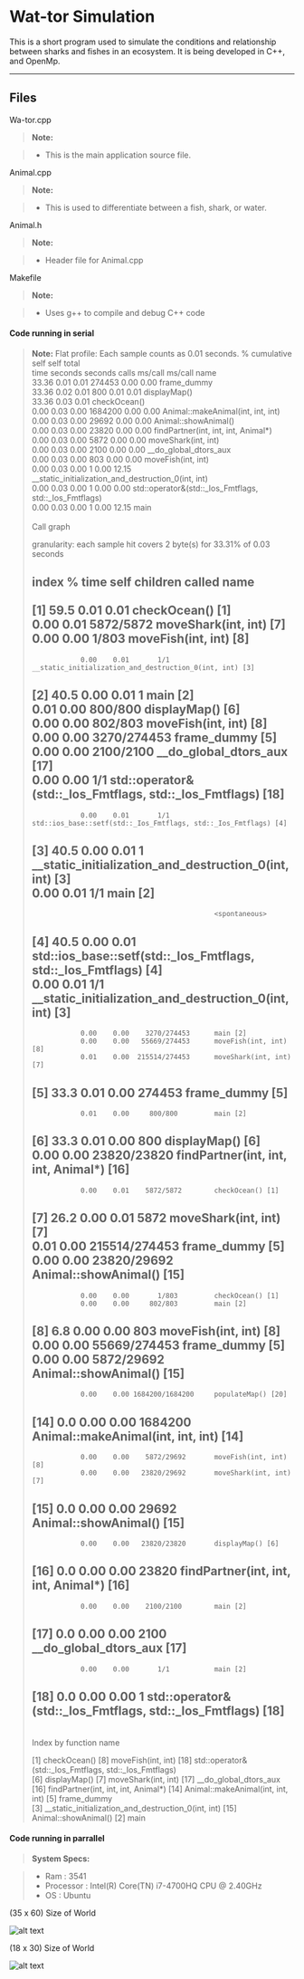 Wat-tor Simulation
===================

This is a short program used to simulate the conditions and relationship between sharks and fishes in an ecosystem. It is being developed in C++, and OpenMp.

----------


Files
-------------

Wa-tor.cpp

> **Note:**

> - This is the main application source file.

Animal.cpp

> **Note:**

> - This is used to differentiate between a fish, shark, or water. 

Animal.h

> **Note:**

> - Header file for Animal.cpp

Makefile

> **Note:**

> - Uses g++ to compile and debug C++ code


#### <i class="icon-file"></i> Code running in serial

> **Note:**
> Flat profile:
> Each sample counts as 0.01 seconds.
>   %   cumulative   self              self     total           
>  time   seconds   seconds    calls  ms/call  ms/call  name    
>  33.36      0.01     0.01   274453     0.00     0.00  frame_dummy  
>  33.36      0.02     0.01      800     0.01     0.01  displayMap()  
>  33.36      0.03     0.01                             checkOcean()  
>   0.00      0.03     0.00  1684200     0.00     0.00  Animal::makeAnimal(int, int, int)  
>   0.00      0.03     0.00    29692     0.00     0.00  Animal::showAnimal()  
>   0.00      0.03     0.00    23820     0.00     0.00  findPartner(int, int, int, Animal*)  
>   0.00      0.03     0.00     5872     0.00     0.00  moveShark(int, int)  
>   0.00      0.03     0.00     2100     0.00     0.00  __do_global_dtors_aux  
>   0.00      0.03     0.00      803     0.00     0.00  moveFish(int, int)  
>   0.00      0.03     0.00        1     0.00    12.15  __static_initialization_and_destruction_0(int, int)  
>   0.00      0.03     0.00        1     0.00     0.00  std::operator&(std::_Ios_Fmtflags, std::_Ios_Fmtflags)  
>   0.00      0.03     0.00        1     0.00    12.15  main  
>   
> 			Call graph  
>   
>   
> granularity: each sample hit covers 2 byte(s) for 33.31% of 0.03 seconds  
>   
> index % time    self  children    called     name  
>                                                  <spontaneous>  
> [1]     59.5    0.01    0.01                 checkOcean() [1]  
>                 0.00    0.01    5872/5872        moveShark(int, int) [7]  
>                 0.00    0.00       1/803         moveFish(int, int) [8]  
> -----------------------------------------------  
>                 0.00    0.01       1/1           __static_initialization_and_destruction_0(int, int) [3]  
> [2]     40.5    0.00    0.01       1         main [2]  
>                 0.01    0.00     800/800         displayMap() [6]  
>                 0.00    0.00     802/803         moveFish(int, int) [8]  
>                 0.00    0.00    3270/274453      frame_dummy [5]  
>                 0.00    0.00    2100/2100        __do_global_dtors_aux [17]  
>                 0.00    0.00       1/1           std::operator&(std::_Ios_Fmtflags, std::_Ios_Fmtflags) [18]  
> -----------------------------------------------  
>                 0.00    0.01       1/1           std::ios_base::setf(std::_Ios_Fmtflags, std::_Ios_Fmtflags) [4]  
> [3]     40.5    0.00    0.01       1         __static_initialization_and_destruction_0(int, int) [3]  
>                 0.00    0.01       1/1           main [2]  
> -----------------------------------------------  
>                                                  <spontaneous>  
> [4]     40.5    0.00    0.01                 std::ios_base::setf(std::_Ios_Fmtflags, std::_Ios_Fmtflags) [4]  
>                 0.00    0.01       1/1           __static_initialization_and_destruction_0(int, int) [3]  
> -----------------------------------------------  
>                 0.00    0.00    3270/274453      main [2]  
>                 0.00    0.00   55669/274453      moveFish(int, int) [8]  
>                 0.01    0.00  215514/274453      moveShark(int, int) [7]  
> [5]     33.3    0.01    0.00  274453         frame_dummy [5]  
> -----------------------------------------------  
>                 0.01    0.00     800/800         main [2]  
> [6]     33.3    0.01    0.00     800         displayMap() [6]  
>                 0.00    0.00   23820/23820       findPartner(int, int, int, Animal*) [16]  
> -----------------------------------------------  
>                 0.00    0.01    5872/5872        checkOcean() [1]  
> [7]     26.2    0.00    0.01    5872         moveShark(int, int) [7]  
>                 0.01    0.00  215514/274453      frame_dummy [5]  
>                 0.00    0.00   23820/29692       Animal::showAnimal() [15]  
> -----------------------------------------------  
>                 0.00    0.00       1/803         checkOcean() [1]  
>                 0.00    0.00     802/803         main [2]  
> [8]      6.8    0.00    0.00     803         moveFish(int, int) [8]  
>                 0.00    0.00   55669/274453      frame_dummy [5]  
>                 0.00    0.00    5872/29692       Animal::showAnimal() [15]  
> -----------------------------------------------  
>                 0.00    0.00 1684200/1684200     populateMap() [20]  
> [14]     0.0    0.00    0.00 1684200         Animal::makeAnimal(int, int, int) [14]  
> -----------------------------------------------  
>                 0.00    0.00    5872/29692       moveFish(int, int) [8]  
>                 0.00    0.00   23820/29692       moveShark(int, int) [7]  
> [15]     0.0    0.00    0.00   29692         Animal::showAnimal() [15]  
> -----------------------------------------------  
>                 0.00    0.00   23820/23820       displayMap() [6]  
> [16]     0.0    0.00    0.00   23820         findPartner(int, int, int, Animal*) [16]  
> -----------------------------------------------  
>                 0.00    0.00    2100/2100        main [2]  
> [17]     0.0    0.00    0.00    2100         __do_global_dtors_aux [17]  
> -----------------------------------------------  
>                 0.00    0.00       1/1           main [2]  
> [18]     0.0    0.00    0.00       1         std::operator&(std::_Ios_Fmtflags, std::_Ios_Fmtflags) [18]  
> -----------------------------------------------  
>   
> Index by function name  
>   
>    [1] checkOcean()            [8] moveFish(int, int)     [18] std::operator&(std::_Ios_Fmtflags, std::_Ios_Fmtflags)  
>    [6] displayMap()            [7] moveShark(int, int)    [17] __do_global_dtors_aux  
>   [16] findPartner(int, int, int, Animal*) [14] Animal::makeAnimal(int, int, int) [5] frame_dummy  
>    [3] __static_initialization_and_destruction_0(int, int) [15] Animal::showAnimal() [2] main  

#### <i class="icon-file"></i> Code running in parrallel
> **System Specs:**

> - Ram : 3541
> - Processor : Intel(R) Core(TN) i7-4700HQ CPU @ 2.40GHz
> - OS : Ubuntu

(35 x 60) Size of World

![alt text](https://github.com/phelantomas/Wa-tor/blob/master/barchart.png)

(18 x 30) Size of World

![alt text](https://github.com/phelantomas/Wa-tor/blob/master/barchart2.png)




